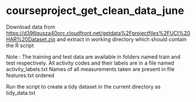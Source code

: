 courseproject_get_clean_data_june
=================================

Download data from https://d396qusza40orc.cloudfront.net/getdata%2Fprojectfiles%2FUCI%20HAR%20Dataset.zip 
and extract in working directory which should contain the R script

Note : 
    The training and test data are available in folders named train and test respectively.
    All activity codes and their labels are in a file named activity_labels.txt
    Names of all measurements taken are present in file features.txt ordered
    
Run the script to create a tidy dataset in the current directory as tidy_data.txt




